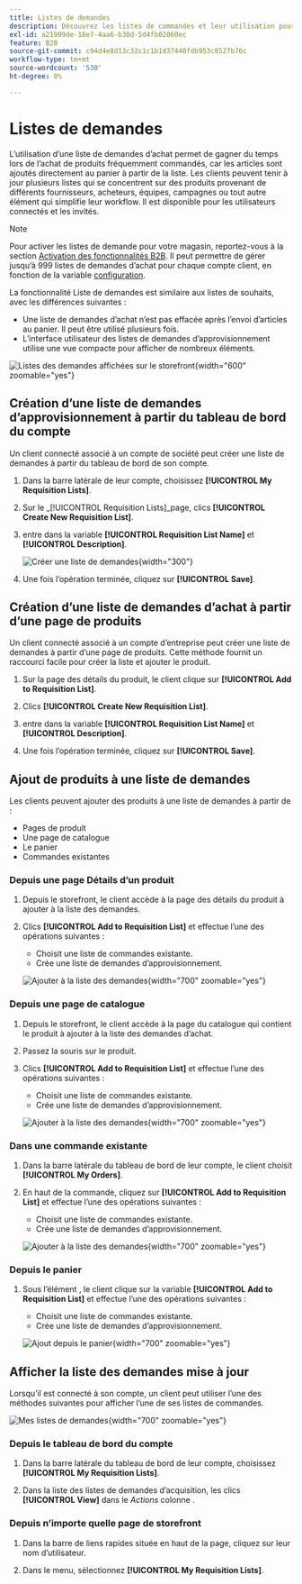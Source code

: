 ```yaml
---
title: Listes de demandes
description: Découvrez les listes de commandes et leur utilisation pour ajouter facilement des produits fréquemment commandés au panier.
exl-id: a21909de-18e7-4aa6-b30d-5d4fb02060ec
feature: B2B
source-git-commit: c94d4e8d13c32c1c1b1d37440fdb953c8527b76c
workflow-type: tm+mt
source-wordcount: '530'
ht-degree: 0%

---
```


# Listes de demandes

L’utilisation d’une liste de demandes d’achat permet de gagner du temps lors de l’achat de produits fréquemment commandés, car les articles sont ajoutés directement au panier à partir de la liste. Les clients peuvent tenir à jour plusieurs listes qui se concentrent sur des produits provenant de différents fournisseurs, acheteurs, équipes, campagnes ou tout autre élément qui simplifie leur workflow. Il est disponible pour les utilisateurs connectés et les invités.

>[!NOTE]
>
>Pour activer les listes de demande pour votre magasin, reportez-vous à la section [Activation des fonctionnalités B2B](enable-basic-features.md). Il peut permettre de gérer jusqu’à 999 listes de demandes d’achat pour chaque compte client, en fonction de la variable [configuration](configure-requisition-lists.md).

La fonctionnalité Liste de demandes est similaire aux listes de souhaits, avec les différences suivantes :

- Une liste de demandes d’achat n’est pas effacée après l’envoi d’articles au panier. Il peut être utilisé plusieurs fois.
- L’interface utilisateur des listes de demandes d’approvisionnement utilise une vue compacte pour afficher de nombreux éléments.

![Listes des demandes affichées sur le storefront](./assets/account-dashboard-my-requisition-lists.png){width="600" zoomable="yes"}

## Création d’une liste de demandes d’approvisionnement à partir du tableau de bord du compte

Un client connecté associé à un compte de société peut créer une liste de demandes à partir du tableau de bord de son compte.

1. Dans la barre latérale de leur compte, choisissez **[!UICONTROL My Requisition Lists]**.

1. Sur le _[!UICONTROL Requisition Lists]_page, clics **[!UICONTROL Create New Requisition List]**.

1. entre dans la variable **[!UICONTROL Requisition List Name]** et **[!UICONTROL Description]**.

   ![Créer une liste de demandes](./assets/requisition-list-create.png){width="300"}

1. Une fois l’opération terminée, cliquez sur **[!UICONTROL Save]**.

## Création d’une liste de demandes d’achat à partir d’une page de produits

Un client connecté associé à un compte d’entreprise peut créer une liste de demandes à partir d’une page de produits. Cette méthode fournit un raccourci facile pour créer la liste et ajouter le produit.

1. Sur la page des détails du produit, le client clique sur **[!UICONTROL Add to Requisition List]**.

1. Clics **[!UICONTROL Create New Requisition List]**.

1. entre dans la variable **[!UICONTROL Requisition List Name]** et **[!UICONTROL Description]**.

1. Une fois l’opération terminée, cliquez sur **[!UICONTROL Save]**.

## Ajout de produits à une liste de demandes

Les clients peuvent ajouter des produits à une liste de demandes à partir de :

- Pages de produit
- Une page de catalogue
- Le panier
- Commandes existantes

### Depuis une page Détails d’un produit

1. Depuis le storefront, le client accède à la page des détails du produit à ajouter à la liste des demandes.

1. Clics **[!UICONTROL Add to Requisition List]** et effectue l’une des opérations suivantes :

   - Choisit une liste de commandes existante.
   - Crée une liste de demandes d’approvisionnement.

   ![Ajouter à la liste des demandes](./assets/requisition-list-product-detail.png){width="700" zoomable="yes"}

### Depuis une page de catalogue

1. Depuis le storefront, le client accède à la page du catalogue qui contient le produit à ajouter à la liste des demandes d’achat.

1. Passez la souris sur le produit.

1. Clics **[!UICONTROL Add to Requisition List]** et effectue l’une des opérations suivantes :

   - Choisit une liste de commandes existante.
   - Crée une liste de demandes d’approvisionnement.

   ![Ajouter à la liste des demandes](./assets/requisition-list-add-product.png){width="700" zoomable="yes"}

### Dans une commande existante

1. Dans la barre latérale du tableau de bord de leur compte, le client choisit **[!UICONTROL My Orders]**.

1. En haut de la commande, cliquez sur **[!UICONTROL Add to Requisition List]** et effectue l’une des opérations suivantes :

   - Choisit une liste de commandes existante.
   - Crée une liste de demandes d’approvisionnement.

   ![Ajouter à la liste des demandes](./assets/requisition-list-add-from-order.png){width="700" zoomable="yes"}

### Depuis le panier

1. Sous l’élément , le client clique sur la variable **[!UICONTROL Add to Requisition List]** et effectue l’une des opérations suivantes :

   - Choisit une liste de commandes existante.
   - Crée une liste de demandes d’approvisionnement.

   ![Ajout depuis le panier](./assets/requisition-list-add-from-cart.png){width="700" zoomable="yes"}

## Afficher la liste des demandes mise à jour

Lorsqu’il est connecté à son compte, un client peut utiliser l’une des méthodes suivantes pour afficher l’une de ses listes de commandes.

![Mes listes de demandes](./assets/requisition-lists-menu-select-storefront.png){width="700" zoomable="yes"}

### Depuis le tableau de bord du compte

1. Dans la barre latérale du tableau de bord de leur compte, choisissez **[!UICONTROL My Requisition Lists]**.

1. Dans la liste des listes de demandes d’acquisition, les clics **[!UICONTROL View]** dans le _Actions_ colonne .

### Depuis n’importe quelle page de storefront

1. Dans la barre de liens rapides située en haut de la page, cliquez sur leur nom d’utilisateur.

1. Dans le menu, sélectionnez **[!UICONTROL My Requisition Lists]**.
